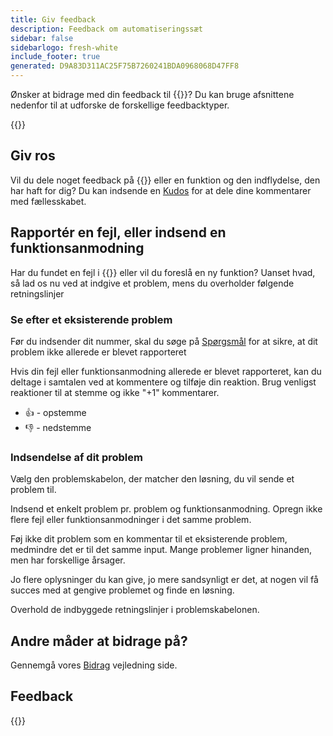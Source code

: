 ```yaml
---
title: Giv feedback
description: Feedback om automatiseringssæt
sidebar: false
sidebarlogo: fresh-white
include_footer: true
generated: D9A83D311AC25F75B7260241BDA0968068D47FF8
---
```


Ønsker at bidrage med din feedback til {{<product-name>}}? Du kan bruge afsnittene nedenfor til at udforske de forskellige feedbacktyper.

{{<toc>}}

## Giv ros

Vil du dele noget feedback på {{<product-name>}} eller en funktion og den indflydelse, den har haft for dig? Du kan indsende en [Kudos](https://github.com/microsoft/powercat-automation-kit/issues/new?assignees=&labels=automation-kit%2Ckudos&template=4-automation-kit-kudos.yml&title=%5BAutomation+Kit+-+Kudos%5D+Your+summary) for at dele dine kommentarer med fællesskabet.

## Rapportér en fejl, eller indsend en funktionsanmodning

Har du fundet en fejl i {{<product-name>}} eller vil du foreslå en ny funktion? Uanset hvad, så lad os nu ved at indgive et problem, mens du overholder følgende retningslinjer

### Se efter et eksisterende problem

Før du indsender dit nummer, skal du søge på [Spørgsmål](https://github.com/microsoft/automation-kit/issues) for at sikre, at dit problem ikke allerede er blevet rapporteret

Hvis din fejl eller funktionsanmodning allerede er blevet rapporteret, kan du deltage i samtalen ved at kommentere og tilføje din reaktion. Brug venligst reaktioner til at stemme og ikke "+1" kommentarer.

- 👍 - opstemme
- 👎 - nedstemme

### Indsendelse af dit problem

Vælg den problemskabelon, der matcher den løsning, du vil sende et problem til.

Indsend et enkelt problem pr. problem og funktionsanmodning. Opregn ikke flere fejl eller funktionsanmodninger i det samme problem.

Føj ikke dit problem som en kommentar til et eksisterende problem, medmindre det er til det samme input. Mange problemer ligner hinanden, men har forskellige årsager.

Jo flere oplysninger du kan give, jo mere sandsynligt er det, at nogen vil få succes med at gengive problemet og finde en løsning.

Overhold de indbyggede retningslinjer i problemskabelonen.

## Andre måder at bidrage på?

Gennemgå vores [Bidrag](/da/contribution) vejledning side.

## Feedback

{{<questions name="/contribution/feedback.json" completed="Thank you for providing feedback" showNavigationButtons=false >}}
